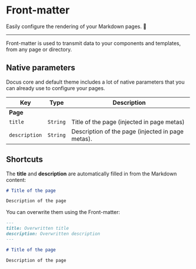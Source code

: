 # Front-matter

Easily configure the rendering of your Markdown pages. 📝

---

Front-matter is used to transmit data to your components and templates, from any page or directory.

## Native parameters

Docus core and default theme includes a lot of native parameters that you can already use to configure your pages.

| Key | Type | Description |
|---------|--------| -----|
| **Page** | | |
| `title` | `String` | Title of the page (injected in page metas) |
| `description` | `String` | Description of the page (injected in page metas). |

## Shortcuts

The **title** and **description** are automatically filled in from the Markdown content:

```md
# Title of the page

Description of the page
```

You can overwrite them using the Front-matter:

```md
---
title: Overwritten title
description: Overwritten description
---

# Title of the page

Description of the page
```
